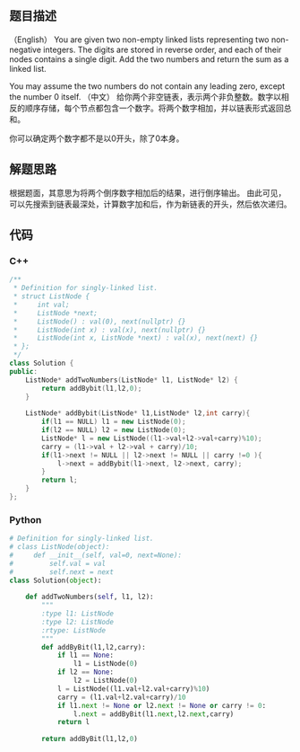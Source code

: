 ## 题目描述
（English）
You are given two non-empty linked lists representing two non-negative integers. The digits are stored in reverse order, and each of their nodes contains a single digit. Add the two numbers and return the sum as a linked list.

You may assume the two numbers do not contain any leading zero, except the number 0 itself.
（中文）
给你两个非空链表，表示两个非负整数。数字以相反的顺序存储，每个节点都包含一个数字。将两个数字相加，并以链表形式返回总和。

你可以确定两个数字都不是以0开头，除了0本身。

## 解题思路
根据题面，其意思为将两个倒序数字相加后的结果，进行倒序输出。
由此可见，可以先搜索到链表最深处，计算数字加和后，作为新链表的开头，然后依次递归。

## 代码
### C++
```.cpp
/**
 * Definition for singly-linked list.
 * struct ListNode {
 *     int val;
 *     ListNode *next;
 *     ListNode() : val(0), next(nullptr) {}
 *     ListNode(int x) : val(x), next(nullptr) {}
 *     ListNode(int x, ListNode *next) : val(x), next(next) {}
 * };
 */
class Solution {
public:
    ListNode* addTwoNumbers(ListNode* l1, ListNode* l2) {
        return addBybit(l1,l2,0);
    }
 
    ListNode* addBybit(ListNode* l1,ListNode* l2,int carry){
        if(l1 == NULL) l1 = new ListNode(0);
        if(l2 == NULL) l2 = new ListNode(0);
        ListNode* l = new ListNode((l1->val+l2->val+carry)%10);
        carry = (l1->val + l2->val + carry)/10;
        if(l1->next != NULL || l2->next != NULL || carry !=0 ){
            l->next = addBybit(l1->next, l2->next, carry); 
        }
        return l;
    }
};
```
### Python
```.py
# Definition for singly-linked list.
# class ListNode(object):
#     def __init__(self, val=0, next=None):
#         self.val = val
#         self.next = next
class Solution(object):
   
    def addTwoNumbers(self, l1, l2):
        """
        :type l1: ListNode
        :type l2: ListNode
        :rtype: ListNode
        """
        def addByBit(l1,l2,carry):
            if l1 == None:
                l1 = ListNode(0)
            if l2 == None:
                l2 = ListNode(0)
            l = ListNode((l1.val+l2.val+carry)%10)
            carry = (l1.val+l2.val+carry)/10
            if l1.next != None or l2.next != None or carry != 0:
                l.next = addByBit(l1.next,l2.next,carry)
            return l
    
        return addByBit(l1,l2,0)
    
```
